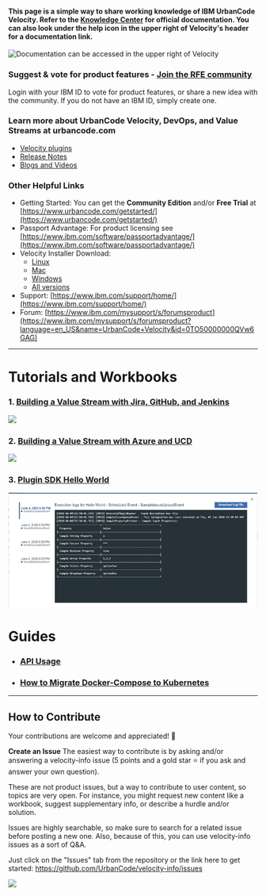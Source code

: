 #### This page is a simple way to share working knowledge of IBM UrbanCode Velocity. Refer to the [Knowledge Center](https://www.ibm.com/support/knowledgecenter/SSCKX6) for official documentation. You can also look under the help icon in the upper right of Velocity's header for a documentation link.

![Documentation can be accessed in the upper right of Velocity](workbooks/general/docs.png)

### Suggest & vote for product features - [Join the RFE community](https://www.ibm.com/developerworks/rfe/execute?use_case=searchRFEs&SELECTED_SEARCH_TAB=TAB1&SPECIFY_PRODUCT_TYPE=SPECIFY_PRODUCT_ONLY&BRAND_ID=90&PROD_FAM_ID=675&BRAND_ID_SEARCH=90&PROD_FAM_ID_SEARCH=675&PROD_ID_SEARCH=20136&COMP_ID=416&CREATED_BY=&KEYWORDS=&KW_TYPE=1&START_DATE=&STOP_DATE=&CR_ID=&COMPANY=&GROUP_ID=&rfenumber=id&PAGE=1&ITEMS_PER_PAGE=20&SORT_BY=RESP_ID&SORT_ORDER=ASC&HIDE_DESCRIPTIONS=true&is_javascript_enabled=false)

Login with your IBM ID to vote for product features, or share a new idea with the community. If you do not have an IBM ID, simply create one.

### Learn more about UrbanCode Velocity, DevOps, and Value Streams at urbancode.com
- [Velocity plugins](https://www.urbancode.com/plugins/?search=&product_filter%5B%5D=811)
- [Release Notes](https://www.urbancode.com/whats-new/?search=&product_filter%5B%5D=811&post_type_filter%5B%5D=release_note)
- [Blogs and Videos](https://www.urbancode.com/resources/?search=&product_filter%5B%5D=811)

### Other Helpful Links
- Getting Started: You can get the **Community Edition** and/or **Free Trial** at [https://www.urbancode.com/getstarted/](https://www.urbancode.com/getstarted/)
- Passport Advantage: For product licensing see [https://www.ibm.com/software/passportadvantage/](https://www.ibm.com/software/passportadvantage/)
- Velocity Installer Download:
  - [Linux](https://www.urbancode.com/uc-downloads/Velocity/latest/velocity-ibm-install-latest-linux)
  - [Mac](https://www.urbancode.com/uc-downloads/Velocity/latest/velocity-ibm-install-latest-macos)
  - [Windows](https://www.urbancode.com/uc-downloads/Velocity/latest/velocity-ibm-install-latest-win.exe)
  - [All versions](https://www.ibm.com/support/fixcentral/swg/selectFixes?parent=ibm%7ERational&product=ibm/Rational/IBM+UrbanCode+Velocity&release=All&platform=All&function=all)
- Support: [https://www.ibm.com/support/home/](https://www.ibm.com/support/home/)
- Forum: [https://www.ibm.com/mysupport/s/forumsproduct](https://www.ibm.com/mysupport/s/forumsproduct?language=en_US&name=UrbanCode+Velocity&id=0TO50000000QVw6GAG)

---

# Tutorials and Workbooks

### 1. [Building a Value Stream with Jira, GitHub, and Jenkins](workbooks/introductionToValueStreams.md) 
![](workbooks/valueStream/valueStreamOverview.png)
### 2. [Building a Value Stream with Azure and UCD](workbooks/azureUcdValueStreams.md) 
![](workbooks/azure-ucd-overview.png)
### 3. [Plugin SDK Hello World](plugin-sdk/helloWorld.md)
![](plugin-sdk/screenshots/view-logs.png)

# Guides
- ### [API Usage](apiDocs/release-events-api_API_docs.md)
- ### [How to Migrate Docker-Compose to Kubernetes](docker-compose_to_kubernetes.md)
---

## How to Contribute

Your contributions are welcome and appreciated! 🙂

**Create an Issue**
The easiest way to contribute is by asking and/or answering a velocity-info issue (5 points and a gold star ⭐ if you ask and answer your own question).

These are not product issues, but a way to contribute to user content, so topics are very open. For instance, you might request new content like a workbook, suggest supplementary info, or describe a hurdle and/or solution.

Issues are highly searchable, so make sure to search for a related issue before posting a new one. Also, because of this, you can use velocity-info issues as a sort of Q&A.

Just click on the "Issues" tab from the repository or the link here to get started: <https://github.com/UrbanCode/velocity-info/issues>

![](workbooks/general/contribute_issue.PNG)
